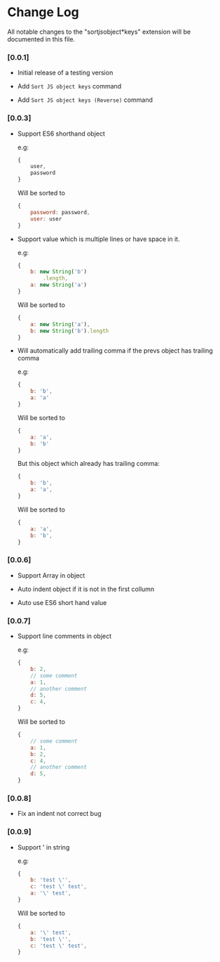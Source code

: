 # Change Log
All notable changes to the "sort*js*object*keys" extension will be documented in this file.

### [0.0.1]

* Initial release of a testing version  

* Add `Sort JS object keys` command 

* Add `Sort JS object keys (Reverse)` command

### [0.0.3]

* Support ES6 shorthand object  

    e.g: 
    ```js
    {
        user,
        password
    }
    ```
    Will be sorted to 
    ```js
    {
        password: password,
        user: user
    }
    ```

* Support value which is multiple lines or have space in it. 

    e.g:
    ```js
    {
        b: new String('b')
            .length,
        a: new String('a')
    }
    ```
    Will be sorted to 
    ```js
    {
        a: new String('a'),
        b: new String('b').length
    }
    ```
* Will automatically add trailing comma if the prevs object has trailing comma

    e.g:
    ```js
    {
        b: 'b',
        a: 'a'
    }
    ```
    Will be sorted to 
    ```js
    {
        a: 'a',
        b: 'b'
    }
    ```
    But this object which already has trailing comma:
    ```js
    {
        b: 'b',
        a: 'a',
    }
    ```
    Will be sorted to 
    ```js
    {
        a: 'a',
        b: 'b',
    }
    ```
### [0.0.6]

* Support Array in object

* Auto indent object if it is not in the first collumn

* Auto use ES6 short hand value

### [0.0.7]

* Support line comments in object

    e.g:
    ```js
    {
        b: 2,
        // some comment
        a: 1,
        // another comment
        d: 5,
        c: 4,
    }
    ```
    Will be sorted to 
    ```js
    {
        // some comment
        a: 1,
        b: 2,
        c: 4,
        // another comment
        d: 5,
    }
    ```

### [0.0.8]

* Fix an indent not correct bug

### [0.0.9]

* Support \' in string

    e.g:
    ```js
    {
        b: 'test \'',
        c: 'test \' test',
        a: '\' test',
    }
    ```
    Will be sorted to 
    ```js
    {
        a: '\' test',
        b: 'test \'',
        c: 'test \' test',
    }
    ```
